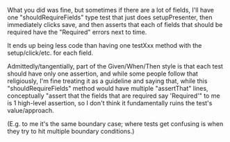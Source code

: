 
What you did was fine, but sometimes if there are a lot of fields, I'll have one "shouldRequireFields" type test that just does setupPresenter, then immediately clicks save, and then asserts that each of fields that should be required have the "Required" errors next to time. 

It ends up being less code than having one testXxx method with the setup/click/etc. for each field. 

Admittedly/tangentially, part of the Given/When/Then style is that each test should have only one assertion, and while some people follow that religiously, I'm fine treating it as a guideline and saying that, while this "shouldRequireFields" method would have multiple "assertThat" lines, conceptually "assert that the fields that are required say 'Required'" to me is 1 high-level assertion, so I don't think it fundamentally ruins the test's value/approach. 

(E.g. to me it's the same boundary case; where tests get confusing is when they try to hit multiple boundary conditions.)
